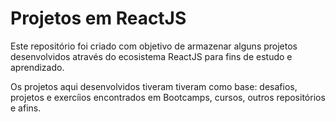 # Projetos em ReactJS

Este repositório foi criado com objetivo de armazenar alguns projetos desenvolvidos através
do ecosistema ReactJS para fins de estudo e aprendizado. 

Os projetos aqui desenvolvidos tiveram tiveram como base: desafios, projetos e exercíios encontrados em Bootcamps, cursos, outros repositórios e afins.

